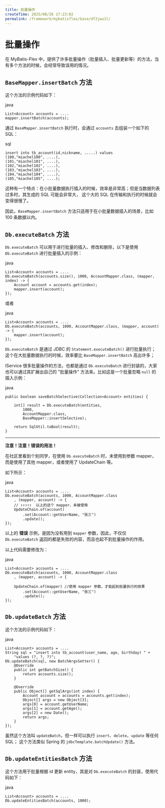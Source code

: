 ```yaml
---
title: 批量操作
createTime: 2025/08/26 17:23:02
permalink: /framework/mybatisflex/base/df2jwu1l/
---
```

# 批量操作

在 MyBatis-Flex 中，提供了许多批量操作（批量插入、批量更新等）的方法，当有多个方法的时候，会经常导致误用的情况。

## `BaseMapper.insertBatch` 方法

这个方法的示例代码如下：

java

```
List<Account> accounts = ....
mapper.insertBatch(accounts);
```

通过 `BaseMapper.insertBatch` 执行时，会通过 `accounts` 去组装一个如下的 SQL：

sql

```
insert into tb_account(id,nickname, .....) values
(100,"miachel100", ....),
(101,"miachel101", ....),
(102,"miachel102", ....),
(103,"miachel103", ....),
(104,"miachel104", ....),
(105,"miachel105", ....);
```

这种有一个特点：在小批量数据执行插入的时候，效率是非常高；但是当数据列表过多时，其生成的 SQL 可能会非常大， 这个大的 SQL 在传输和执行的时候就会变得很慢了。

因此，`BaseMapper.insertBatch` 方法只适用于在小批量数据插入的场景，比如 100 条数据以内。

## `Db.executeBatch` 方法

`Db.executeBatch` 可以用于进行批量的插入、修改和删除，以下是使用 `Db.executeBatch` 进行批量插入的示例：

java

```
List<Account> accounts = ....
Db.executeBatch(accounts.size(), 1000, AccountMapper.class, (mapper, index) -> {
    Account account = accounts.get(index);
    mapper.insert(account);
});
```

或者

java

```
List<Account> accounts = ....
Db.executeBatch(accounts, 1000, AccountMapper.class, (mapper, account) -> {
    mapper.insert(account);
});
```

`Db.executeBatch` 是通过 JDBC 的 `Statement.executeBatch()` 进行批量执行；这个在大批量数据执行的时候，效率要比 `BaseMapper.insertBatch` 高出许多；

IService 很多批量操作的方法，也都是通过 `Db.executeBatch` 进行封装的，大家也可以通过其扩展出自己的 "批量操作" 方法来。比如这是一个批量忽略 `null` 的插入示例：

java

```
public boolean saveBatchSelective(Collection<Account> entities) {

    int[] result = Db.executeBatch(entities,
        1000,
        AccountMapper.class,
        BaseMapper::insertSelective);

    return SqlUtil.toBool(result);
}
```

------

**注意！注意！错误的用法！**

在社区里看到个别同学，在使用 `Db.executeBatch` 时，未使用到参数 mapper，而是使用了其他 mapper，或者使用了 UpdateChain 等。

如下所示：

java

```
List<Account> accounts = ....
Db.executeBatch(accounts, 1000, AccountMapper.class
    , (mapper, account) -> {
    // ↑↑↑↑↑  以上的这个 mapper，未被使用
    UpdateChain.of(account)
        .set(Account::getUserName, "张三")
        .update();
});
```

以上的 **错误** 示例，是因为没有用到 `mapper` 参数，因此，不仅仅 `Db.executeBatch` 返回的都是失败的内容，而且也起不到批量操作的作用。

以上代码需要修改为：

java

```
List<Account> accounts = ....
Db.executeBatch(accounts, 1000, AccountMapper.class
    , (mapper, account) -> {

    UpdateChain.of(mapper) //使用 mapper 参数，才能起到批量执行的效果
        .set(Account::getUserName, "张三")
        .update();
});
```

## `Db.updateBatch` 方法

这个方法的示例代码如下：

java

```
List<Account> accounts = ....
String sql = "insert into tb_account(user_name, age, birthday) " +
    "values (?, ?, ?)";
Db.updateBatch(sql, new BatchArgsSetter() {
    @Override
    public int getBatchSize() {
        return accounts.size();
    }

    @Override
    public Object[] getSqlArgs(int index) {
        Account account = accounts = accounts.get(index);
        Object[] args = new Object[3];
        args[0] = account.getUserName;
        args[1] = account.getAge();
        args[2] = new Date();
        return args;
    }
});
```

虽然这个方法叫 `updateBatch`，但一样可以执行 `insert`、`delete`、`update` 等任何 SQL； 这个方法类似 Spring 的 `jdbcTemplate.batchUpdate()` 方法。

## `Db.updateEntitiesBatch` 方法

这个方法用于批量根据 id 更新 entity，其是对 `Db.executeBatch` 的封装，使用代码如下：

java

```
List<Account> accounts = ....
Db.updateEntitiesBatch(accounts, 1000);
```